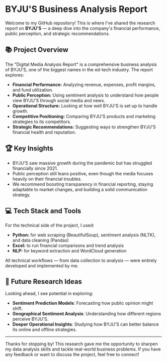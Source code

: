 # BYJU'S Business Analysis Report

Welcome to my GitHub repository! This is where I've shared the research report on **BYJU'S** — a deep dive into the company's financial performance, public perception, and strategic recommendations.

## 📚 Project Overview
The "Digital Media Analysis Report" is a comprehensive business analysis of BYJU'S, one of the biggest names in the ed-tech industry. The report explores:

- **Financial Performance:** Analyzing revenue, expenses, profit margins, and fund utilization.
- **Public Perception:** Using sentiment analysis to understand how people view BYJU'S through social media and news.
- **Operational Structure:** Looking at how well BYJU'S is set up to handle growth.
- **Competitive Positioning:** Comparing BYJU'S products and marketing strategies to its competitors.
- **Strategic Recommendations:** Suggesting ways to strengthen BYJU'S financial health and reputation.

## 🏆 Key Insights
- BYJU'S saw massive growth during the pandemic but has struggled financially since 2021.
- Public perception still leans positive, even though the media focuses heavily on their financial troubles.
- We recommend boosting transparency in financial reporting, staying adaptable to market changes, and building a solid communication strategy.

## 💻 Tech Stack and Tools
For the technical side of the project, I used:
- **Python:** for web scraping (BeautifulSoup), sentiment analysis (NLTK), and data cleaning (Pandas)
- **Excel:** to run financial comparisons and trend analysis
- **NLP:** for keyword extraction and WordCloud generation

All technical workflows — from data collection to analysis — were entirely developed and implemented by me.


## 🚀 Future Research Ideas
Looking ahead, I see potential in exploring:
- **Sentiment Prediction Models**: Forecasting how public opinion might shift.
- **Geographical Sentiment Analysis**: Understanding how different regions perceive BYJU'S.
- **Deeper Operational Insights**: Studying how BYJU'S can better balance its online and offline strategies.

---

Thanks for stopping by! This research gave me the opportunity to sharpen my data analysis skills and tackle real-world business problems. If you have any feedback or want to discuss the project, feel free to connect!
